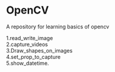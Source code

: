 # OpenCV
A repository for learning basics of opencv
<br/>

1.read_write_image</br>
2.capture_videos</br>
3.Draw_shapes_on_images</br>
4.set_prop_to_capture	</br>
5.show_datetime.</br>
